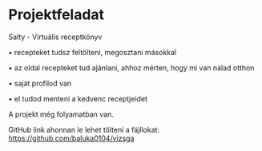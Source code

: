 # Projektfeladat
Salty - Virtuális receptkönyv

•	recepteket tudsz feltölteni, megosztani másokkal

•	az oldal recepteket tud ajánlani, ahhoz mérten, hogy mi van nálad otthon

•	saját profilod van

•	el tudod menteni a kedvenc receptjeidet


A projekt még folyamatban van.

GitHub link ahonnan le lehet tölteni a fájllokat: https://github.com/baluka0104/vizsga
